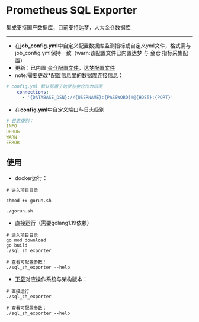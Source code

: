 # Prometheus SQL Exporter

集成支持国产数据库，目前支持达梦，人大金仓数据库

---

* 在**job_config.yml**中自定义配置数据库监测指标或自定义yml文件，格式需与job_config.yml保持一致（warn:该配置文件已内置达梦 与 金仓 指标采集配置）
* 更新：已内置 [金仓配置文件](kingbase_job_config.yml)，[达梦配置文件](dm_job_config.yml)
* note:需要更改*配置信息里的数据库连接信息：
```yaml
# config.yml 默认配置了达梦与金仓作为示例
    connections:
      - '{DATABASE_DSN}://{USERNAME}:{PASSWORD}!@{HOST}:{PORT}'
```
* 在**config.yml**中自定义端口与日志级别

```yaml
# 日志级别：
INFO
DEBUG
WARN
ERROR
```

## 使用

* docker运行：

```shell
# 进入项目目录

chmod +x gorun.sh

./gorun.sh

```

* 直接运行（需要golang1.19依赖）

```shell
# 进入项目目录
go mod download
go build
./sql_zh_exporter

# 查看可配置参数：
./sql_zh_exporter --help
```

* [下载](https://github.com/NoahAmethyst/sql_zh_exporter/releases)对应操作系统与架构版本：

```shell
# 直接运行
./sql_zh_exporter

# 查看可配置参数：
./sql_zh_exporter --help

```